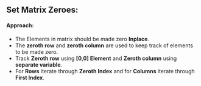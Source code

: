 ## Set Matrix Zeroes:

#### Approach:

- The Elements in matrix should be made zero **Inplace**.
- The **zeroth row** and **zeroth column** are used to keep track of elements to be made zero.
- Track **Zeroth row** using **[0,0] Element** and **Zeroth column** using **separate variable**.
- For **Rows** iterate through **Zeroth Index** and for **Columns** iterate through **First Index**.

